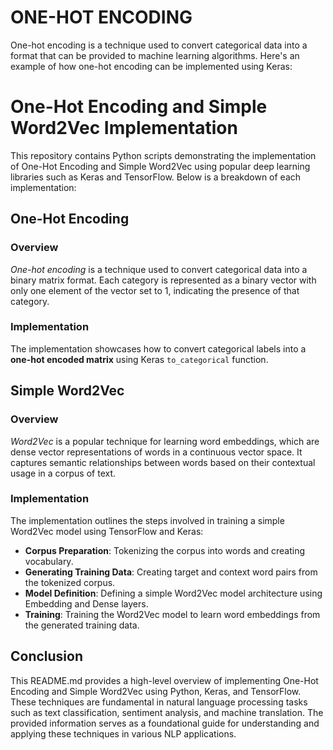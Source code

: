 # **ONE-HOT ENCODING**

One-hot encoding is a technique used to convert categorical data into a format that can be provided to machine learning algorithms. Here's an example of how one-hot encoding can be implemented using Keras:


# One-Hot Encoding and Simple Word2Vec Implementation

This repository contains Python scripts demonstrating the implementation of One-Hot Encoding and Simple Word2Vec using popular deep learning libraries such as Keras and TensorFlow. Below is a breakdown of each implementation:

## One-Hot Encoding

### Overview

*One-hot encoding* is a technique used to convert categorical data into a binary matrix format. Each category is represented as a binary vector with only one element of the vector set to 1, indicating the presence of that category.

### Implementation

The implementation showcases how to convert categorical labels into a **one-hot encoded matrix** using Keras `to_categorical` function.

## Simple Word2Vec

### Overview

*Word2Vec* is a popular technique for learning word embeddings, which are dense vector representations of words in a continuous vector space. It captures semantic relationships between words based on their contextual usage in a corpus of text.

### Implementation

The implementation outlines the steps involved in training a simple Word2Vec model using TensorFlow and Keras:

- **Corpus Preparation**: Tokenizing the corpus into words and creating vocabulary.
- **Generating Training Data**: Creating target and context word pairs from the tokenized corpus.
- **Model Definition**: Defining a simple Word2Vec model architecture using Embedding and Dense layers.
- **Training**: Training the Word2Vec model to learn word embeddings from the generated training data.

## Conclusion

This README.md provides a high-level overview of implementing One-Hot Encoding and Simple Word2Vec using Python, Keras, and TensorFlow. These techniques are fundamental in natural language processing tasks such as text classification, sentiment analysis, and machine translation. The provided information serves as a foundational guide for understanding and applying these techniques in various NLP applications.
